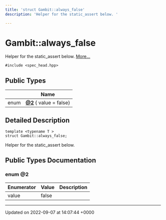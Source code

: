 ```yaml
---
title: 'struct Gambit::always_false'
description: 'Helper for the static_assert below. '

---
```


# Gambit::always_false



Helper for the static_assert below.  [More...](#detailed-description)


`#include <spec_head.hpp>`

## Public Types

|                | Name           |
| -------------- | -------------- |
| enum| **[@2](/documentation/code/classes/structgambit_1_1always__false/#enum-2)** { value = false} |

## Detailed Description

```
template <typename T >
struct Gambit::always_false;
```

Helper for the static_assert below. 
## Public Types Documentation

### enum @2

| Enumerator | Value | Description |
| ---------- | ----- | ----------- |
| value | false|   |




-------------------------------

Updated on 2022-09-07 at 14:07:44 +0000